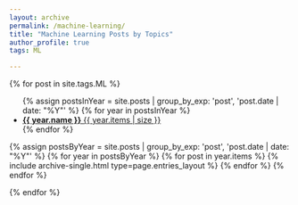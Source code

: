 ```yaml
---
layout: archive
permalink: /machine-learning/
title: "Machine Learning Posts by Topics"
author_profile: true
tags: ML

---
```


{% for post in site.tags.ML  %}

  <ul class="taxonomy__index">
    {% assign postsInYear = site.posts | group_by_exp: 'post', 'post.date | date: "%Y"' %}
    {% for year in postsInYear %}
      <li>
        <a href="#{{ year.name }}">
          <strong>{{ year.name }}</strong> <span class="taxonomy__count">{{ year.items | size }}</span>
        </a>
      </li>
    {% endfor %}
  </ul>

  {% assign postsByYear = site.posts | group_by_exp: 'post', 'post.date | date: "%Y"' %}
  {% for year in postsByYear %}
        {% for post in year.items %}
          {% include archive-single.html type=page.entries_layout %}
        {% endfor %}
  {% endfor %}






{% endfor %}
